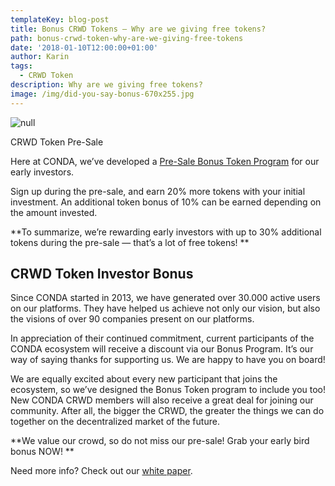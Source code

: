 ```yaml
---
templateKey: blog-post
title: Bonus CRWD Tokens – Why are we giving free tokens?
path: bonus-crwd-token-why-are-we-giving-free-tokens
date: '2018-01-10T12:00:00+01:00'
author: Karin
tags:
  - CRWD Token
description: Why are we giving free tokens?
image: /img/did-you-say-bonus-670x255.jpg
---
```

![null](/img/did-you-say-bonus.jpg)

CRWD Token Pre-Sale

Here at CONDA, we’ve developed a [Pre-Sale Bonus Token Program](/) for our early investors.

Sign up during the pre-sale, and earn 20% more tokens with your initial investment. An additional token bonus of 10% can be earned depending on the amount invested.

**To summarize, we’re rewarding early investors with up to 30% additional tokens during the pre-sale — that’s a lot of free tokens!
**

## CRWD Token Investor Bonus

Since CONDA started in 2013, we have generated over 30.000 active users on our platforms. They have helped us achieve not only our vision, but also the visions of over 90 companies present on our platforms.

In appreciation of their continued commitment, current participants of the CONDA ecosystem will receive a discount via our Bonus Program. It’s our way of saying thanks for supporting us. We are happy to have you on board!

We are equally excited about every new participant that joins the ecosystem, so we’ve designed the Bonus Token program to include you too! New CONDA CRWD members will also receive a great deal for joining our community. After all, the bigger the CRWD, the greater the things we can do together on the decentralized market of the future.

**We value our crowd, so do not miss our pre-sale! Grab your early bird bonus NOW!
**

Need more info? Check out our [white paper](/wp-content/uploads/sites/2/2018/01/CONDA-White-paper.pdf).
